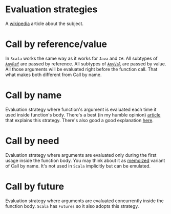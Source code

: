 Evaluation strategies
=====================
A [wikipedia][eval-strategy] article about the subject.


Call by reference/value
========================
In `Scala` works the same way as it works for `Java` and `C#`. All subtypes of
[`AnyRef`][anyref] are passed by reference. All subtypes of [`AnyVal`][anyval]
are passed by value. All those arguments will be evaluated right before the
function call. That what makes both different from Call by name.


Call by name
============
Evaluation strategy where function's argument is evaluated each time it used
inside function's body. There's a best (in my humble opinion)
[article][call-by-name] that explains this strategy. There's also good a good
explanation [here][scala-by-name-par].


Call by need
============
Evaluation strategy where arguments are evaluated only during the first usage
inside the function body. You may think about it as [memoized][memoization]
variant of Call by name. It's not used in `Scala` implicitly but can be
emulated.


Call by future
==============
Evaluation strategy where arguments are evaluated concurrently inside the
function body. `Scala` has `Futures` so it also adopts this strategy.

[eval-strategy]: https://en.wikipedia.org/wiki/Evaluation_strategy
[anyref]: http://www.scala-lang.org/api/current/scala/AnyRef.html
[anyval]: http://www.scala-lang.org/api/current/scala/AnyVal.html
[call-by-name]: https://tpolecat.github.io/2014/06/26/call-by-name.html
[scala-by-name-par]: http://locrianmode.blogspot.ru/2011/07/scala-by-name-parameter.html
[memoization]: https://en.wikipedia.org/wiki/Memoization

